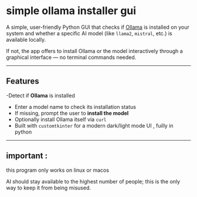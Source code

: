# simple ollama installer gui 

A simple, user-friendly Python GUI that checks if [Ollama](https://ollama.com) is installed on your system and whether a specific AI model (like `llama2`, `mistral`, etc.) is available locally.

If not, the app offers to install Ollama or the model interactively through a graphical interface — no terminal commands needed.

---

## Features

-Detect if **Ollama** is installed
- Enter a model name to check its installation status
- If missing, prompt the user to **install the model**
- Optionally install Ollama itself via `curl`
- Built with `customtkinter` for a modern dark/light mode UI , fuilly in python

---

## important : 

this program only works on linux or macos 

AI should stay available to the highest number of people; this is the only way to keep it from being misused.

